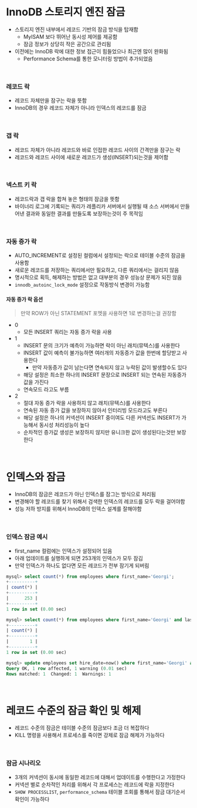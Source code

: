 # InnoDB 스토리지 엔진 잠금

- 스토리지 엔진 내부에서 레코드 기반의 잠금 방식을 탑재함
  - MyISAM 보다 뛰어난 동시성 제어를 제공함
  - 잠금 정보가 상당히 작은 공간으로 관리됨
- 이전에는 InnoDB 락에 대한 정보 접근이 힘들었으나 최근엔 많이 완화됨
  - Performance Schema를 통한 모니터링 방법이 추가되었음

<br/>

### 레코드 락

- 레코드 자체만을 잠구는 락을 뜻함
- InnoDB의 경우 레코드 자체가 아니라 인덱스의 레코드를 잠금

<br/>

### 갭 락

- 레코드 자체가 아니라 레코드와 바로 인접한 레코드 사이의 간격만을 잠구는 락
- 레코드와 레코드 사이에 새로운 레코드가 생성(INSERT)되는것을 제어함

<br/>

### 넥스트 키 락

- 레코드락과 갭 락을 합쳐 놓은 형태의 잠금을 뜻함
- 바이너리 로그에 기록되는 쿼리가 레플리카 서버에서 실행될 때 소스 서버에서 만들어낸 결과와 동일한 결과를 만들도록 보장하는것이 주 목적임

<br/>

### 자동 증가 락

- AUTO_INCREMENT로 설정된 컬럼에서 설정되는 락으로 테이블 수준의 잠금을 사용함
- 새로운 레코드를 저장하는 쿼리에서만 필요하고, 다른 쿼리에서는 걸리지 않음
- 명시적으로 획득, 해제하는 방법은 없고 대부분의 경우 성능상 문제가 되진 않음
- `innodb_autoinc_lock_mode` 설정으로 작동방식 변경이 가능함

#### 자동 증가 락 옵션

> 만약 ROW가 아닌 STATEMENT 포멧을 사용하면 1로 변경하는걸 권장함

- 0
  - 모든 INSERT 쿼리는 자동 증가 락을 사용
- 1
  - INSERT 문의 크기가 예측이 가능하면 락이 아닌 래치(뮤텍스)를 사용한다
  - INSERT 값이 예측이 불가능하면 여러개의 자동증가 값을 한번에 할당받고 사용한다
    - 만약 자동증가 값이 남는다면 연속되지 않고 누락된 값이 발생할수도 있다
  - 해당 설정은 최소한 하나의 INSERT 문장으로 INSERT 되는 연속된 자동증가값을 가진다
  - 연속모드 라고도 부름
- 2
  - 절대 자동 증가 락을 사용하지 않고 래치(뮤텍스)를 사용한다
  - 연속된 자동 증가 값을 보장하지 않아서 인터리빙 모드라고도 부른다
  - 해당 설정은 하나의 커넥션이 INSERT 중이여도 다른 커넥션도 INSERT가 가능해서 동시성 처리성능이 높다
  - 순차적인 증가값 생성은 보장하지 않지만 유니크한 값이 생성된다는것만 보장한다

<br/>

# 인덱스와 잠금

- InnoDB의 잠금은 레코드가 아닌 인덱스를 잠그는 방식으로 처리됨
- 변경해야 할 레코드를 찾기 위해서 검색한 인덱스의 레코드를 모두 락을 걸어야함
- 성능 저하 방지를 위해서 InnoDB의 인덱스 설계를 잘해야함

<br/>

### 인덱스 잠금 예시

- first_name 컬럼에는 인덱스가 설정되어 있음
- 아래 업데이트를 실행하게 되면 253개의 인덱스가 모두 잠김
- 만약 인덱스가 하나도 없다면 모든 레코드가 전부 잠기게 되버림

```sql
mysql> select count(*) from employees where first_name='Georgi';
+----------+
| count(*) |
+----------+
|      253 |
+----------+
1 row in set (0.00 sec)

mysql> select count(*) from employees where first_name='Georgi' and last_name='Klassen';
+----------+
| count(*) |
+----------+
|        1 |
+----------+
1 row in set (0.00 sec)

mysql> update employees set hire_date=now() where first_name='Georgi' and last_name='Klassen';
Query OK, 1 row affected, 1 warning (0.01 sec)
Rows matched: 1  Changed: 1  Warnings: 1
```

<br/>

# 레코드 수준의 잠금 확인 및 해제

- 레코드 수준의 잠금은 테이블 수준의 잠금보다 조금 더 복잡하다
- KILL 명령을 사용해서 프로세스를 죽이면 강제로 잠금 해제가 가능하다

<br/>

### 잠금 시나리오

- 3개의 커넥션이 동시에 동일한 레코드에 대해서 업데이트를 수행한다고 가정한다
- 커넥션 별로 순차적인 처리를 위해서 각 프로세스는 레코드에 락을 지정한다
- `SHOW PROCESSLIST`, `performance_schema` 테이블 조회를 통해서 잠금 대기순서 확인이 가능하다
